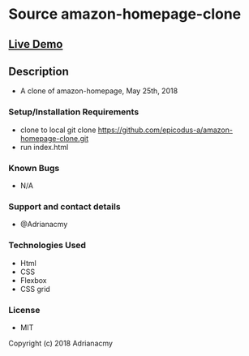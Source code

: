 # Source amazon-homepage-clone

## [Live Demo](https://epicodus-a.github.io/amazon-homepage-clone/)

## Description

- A clone of amazon-homepage, May 25th, 2018

### Setup/Installation Requirements

- clone to local git clone https://github.com/epicodus-a/amazon-homepage-clone.git
- run index.html

### Known Bugs

- N/A

### Support and contact details

- @Adrianacmy

### Technologies Used

- Html
- CSS
- Flexbox
- CSS grid

### License

- MIT

Copyright (c) 2018 Adrianacmy